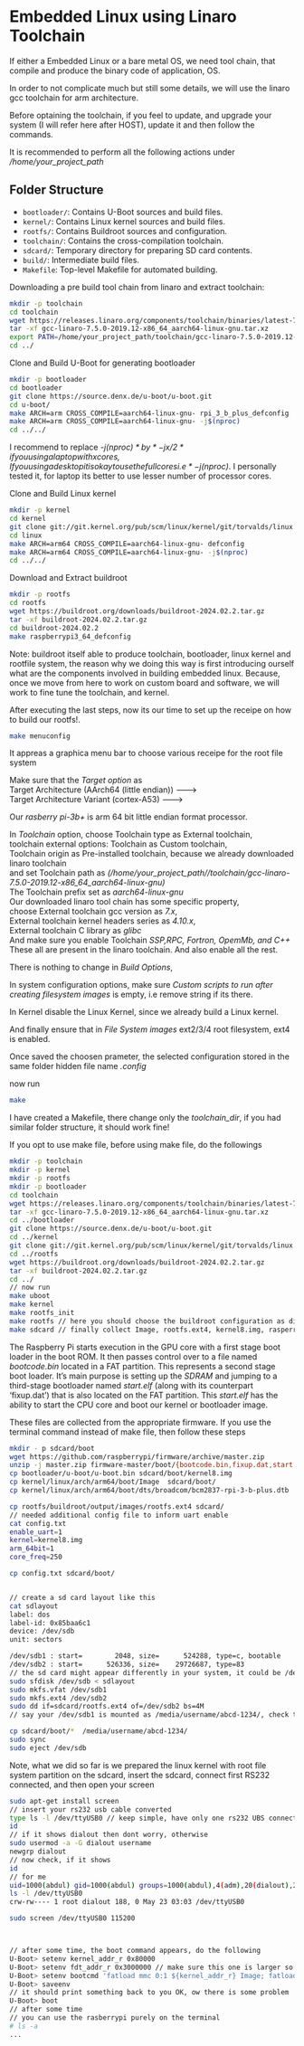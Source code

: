 # Embedded Linux using Linaro Toolchain

If either a Embedded Linux or a bare metal OS, we need tool chain, that 
compile and produce the binary code of application, OS.

In order to not complicate much but still some details, we will use the linaro gcc toolchain 
for arm architecture.

Before optaining the toolchain, if you feel to update, and upgrade your system (I will refer here after HOST), 
update it and then follow the commands.


It is recommended to perform all the following actions under */home/your_project_path*


## Folder Structure

- `bootloader/`: Contains U-Boot sources and build files.
- `kernel/`: Contains Linux kernel sources and build files.
- `rootfs/`: Contains Buildroot sources and configuration.
- `toolchain/`: Contains the cross-compilation toolchain.
- `sdcard/`: Temporary directory for preparing SD card contents.
- `build/`: Intermediate build files.
- `Makefile`: Top-level Makefile for automated building.


Downloading a pre build tool chain from linaro and extract toolchain:
```bash
mkdir -p toolchain
cd toolchain
wget https://releases.linaro.org/components/toolchain/binaries/latest-7/aarch64-linux-gnu/gcc-linaro-7.5.0-2019.12-x86_64_aarch64-linux-gnu.tar.xz
tar -xf gcc-linaro-7.5.0-2019.12-x86_64_aarch64-linux-gnu.tar.xz
export PATH=/home/your_project_path/toolchain/gcc-linaro-7.5.0-2019.12-x86_64_aarch64-linux-gnu/bin:$PATH
cd ../
```

Clone and Build U-Boot for generating bootloader
```bash
mkdir -p bootloader
cd bootloader
git clone https://source.denx.de/u-boot/u-boot.git
cd u-boot/
make ARCH=arm CROSS_COMPILE=aarch64-linux-gnu- rpi_3_b_plus_defconfig
make ARCH=arm CROSS_COMPILE=aarch64-linux-gnu- -j$(nproc)
cd ../../
```
I recommend to replace *-j$(nproc)* by *-j x/2* if you using a laptop with x cores, If you using a desktop it is okay to use 
the full cores i.e *-j$(nproc)*. I personally tested it, for laptop its better to use lesser number of processor cores.


Clone and Build Linux kernel
```bash
mkdir -p kernel
cd kernel
git clone git://git.kernel.org/pub/scm/linux/kernel/git/torvalds/linux.git
cd linux
make ARCH=arm64 CROSS_COMPILE=aarch64-linux-gnu- defconfig
make ARCH=arm64 CROSS_COMPILE=aarch64-linux-gnu- -j$(nproc)
cd ../../
```

Download and Extract buildroot
```bash
mkdir -p rootfs
cd rootfs
wget https://buildroot.org/downloads/buildroot-2024.02.2.tar.gz
tar -xf buildroot-2024.02.2.tar.gz
cd buildroot-2024.02.2
make raspberrypi3_64_defconfig
```
Note: buildroot itself able to produce toolchain, bootloader, linux kernel and rootfile system, the reason why we doing this way
is first introducing ourself what are the components involved in building embedded linux. Because, once we move from here to 
work on custom board and software, we will work to fine tune the toolchain, and kernel.


After executing the last steps, now its our time to set up the receipe on how to build our rootfs!.

```bash
make menuconfig
```
It appreas a graphica menu bar to choose various receipe for the root file system

Make sure that the *Target option* as  <br />
Target Architecture (AArch64 (little endian))  --->  <br />
Target Architecture Variant (cortex-A53)  --->       <br />

Our *rasberry pi-3b+* is arm 64 bit little endian format processor.


In *Toolchain* option, choose Toolchain type as External toolchain, <br />
toolchain external options: Toolchain as Custom toolchain, <br />
Toolchain origin as Pre-installed toolchain, because we already downloaded linaro toolchain <br />
and set Toolchain path as *(/home/your_project_path//toolchain/gcc-linaro-7.5.0-2019.12-x86_64_aarch64-linux-gnu)* <br />
The Toolchain prefix set as *aarch64-linux-gnu* <br />
Our downloaded linaro tool chain has some specific property,  <br />
choose  External toolchain gcc version as *7.x*,   <br />
External toolchain kernel headers series as  *4.10.x*,  <br /> 
External toolchain C library as *glibc* <br />
And make sure you enable Toolchain *SSP,RPC, Fortron, OpemMb, and C++* These all are present in the linaro toolchain. And also enable all the rest.


There is nothing to change in *Build Options*, 

In system configuration options, 
make sure *Custom scripts to run after creating filesystem images* is empty, i.e remove string if its there. <br />

In Kernel disable the Linux Kernel, since we already build a Linux kernel.

And finally ensure that in *File System images* ext2/3/4 root filesystem, ext4 is enabled.

Once saved the choosen prameter, the selected configuration stored in the same folder hidden file name *.config*

now run 
```bash
make
```
I have created a Makefile, there change only the *toolchain_dir*, if you had similar folder structure, it should work fine!

If you opt to use make file, before using make file, do the followings
```bash
mkdir -p toolchain
mkdir -p kernel
mkdir -p rootfs
mkdir -p bootloader
cd toolchain
wget https://releases.linaro.org/components/toolchain/binaries/latest-7/aarch64-linux-gnu/gcc-linaro-7.5.0-2019.12-x86_64_aarch64-linux-gnu.tar.xz
tar -xf gcc-linaro-7.5.0-2019.12-x86_64_aarch64-linux-gnu.tar.xz
cd ../bootloader
git clone https://source.denx.de/u-boot/u-boot.git
cd ../kernel
git clone git://git.kernel.org/pub/scm/linux/kernel/git/torvalds/linux.git
cd ../rootfs
wget https://buildroot.org/downloads/buildroot-2024.02.2.tar.gz
tar -xf buildroot-2024.02.2.tar.gz
cd ../
// now run 
make uboot
make kernel
make rootfs_init
make rootfs // here you should choose the buildroot configuration as dicussed earlier
make sdcard // finally collect Image, rootfs.ext4, kernel8.img, rasperrypi device tree blob (dtb) the required files and put in one folder
```

The Raspberry Pi starts execution in the GPU core with a first stage boot loader in the boot ROM. 
It then passes control over to a file named *bootcode.bin* located in a FAT partition.
This represents a second stage boot loader. 
It’s main purpose is setting up the *SDRAM* and jumping to a third-stage bootloader named *start.elf*
(along with its counterpart ‘fixup.dat’) that is also located on the FAT partition. 
This *start.elf* has the ability to start the CPU core and boot our kernel or bootloader image.

These files are collected from the appropriate firmware. If you use the terminal command instead of make file,
then follow these steps

```bash 
mkdir - p sdcard/boot
wget https://github.com/raspberrypi/firmware/archive/master.zip
unzip -j master.zip firmware-master/boot/{bootcode.bin,fixup.dat,start.elf} -d sdcard/boot/
cp bootloader/u-boot/u-boot.bin sdcard/boot/kernel8.img
cp kernel/linux/arch/arm64/boot/Image  sdcard/boot/
cp kernel/linux/arch/arm64/boot/dts/broadcom/bcm2837-rpi-3-b-plus.dtb  sdcard/boot/

cp rootfs/buildroot/output/images/rootfs.ext4 sdcard/
// needed additional config file to inform uart enable 
cat config.txt 
enable_uart=1
kernel=kernel8.img
arm_64bit=1
core_freq=250

cp config.txt sdcard/boot/


// create a sd card layout like this
cat sdlayout
label: dos
label-id: 0x85baa6c1
device: /dev/sdb
unit: sectors

/dev/sdb1 : start=        2048, size=      524288, type=c, bootable
/dev/sdb2 : start=      526336, size=    29726687, type=83
// the sd card might appear differently in your system, it could be /dev/sda or /dev/mmcblk0, change accordingly in file also in the command
sudo sfdisk /dev/sdb < sdlayout
sudo mkfs.vfat /dev/sdb1
sudo mkfs.ext4 /dev/sdb2
sudo dd if=sdcard/rootfs.ext4 of=/dev/sdb2 bs=4M
// say your /dev/sdb1 is mounted as /media/username/abcd-1234/, check this by lsblk, if its not mounted use sudo mount /dev/sdb1 /media/../..

cp sdcard/boot/*  /media/username/abcd-1234/ 
sudo sync
sudo eject /dev/sdb
```


Note, what we did so far is we prepared the linux kernel with root file system partition on the sdcard, insert the sdcard, connect first RS232 connected,
 and then open your screen
```bash
sudo apt-get install screen
// insert your rs232 usb cable converted
type ls -l /dev/ttyUSB0 // keep simple, have only one rs232 UBS connected
id
// if it shows dialout then dont worry, otherwise
sudo usermod -a -G dialout username
newgrp dialout
// now check, if it shows 
id
// for me 
uid=1000(abdul) gid=1000(abdul) groups=1000(abdul),4(adm),20(dialout),27(sudo),121(lpadmin)
ls -l /dev/ttyUSB0
crw-rw---- 1 root dialout 188, 0 May 23 03:03 /dev/ttyUSB0

sudo screen /dev/ttyUSB0 115200



// after some time, the boot command appears, do the following
U-Boot> setenv kernel_addr_r 0x80000
U-Boot> setenv fdt_addr_r 0x3000000 // make sure this one is larger so that kernel can hold on inbetween 0x80000 to 0x3000000-1
U-Boot> setenv bootcmd 'fatload mmc 0:1 ${kernel_addr_r} Image; fatload mmc 0:1 ${fdt_addr_r} bcm2837-rpi-3-b-plus.dtb; booti ${kernel_addr_r} - ${fdt_addr_r}'
U-Boot> saveenv
// it should print something back to you OK, ow there is some problem
U-Boot> boot
// after some time
// you can use the rasberrypi purely on the terminal 
# ls -a
...

```
